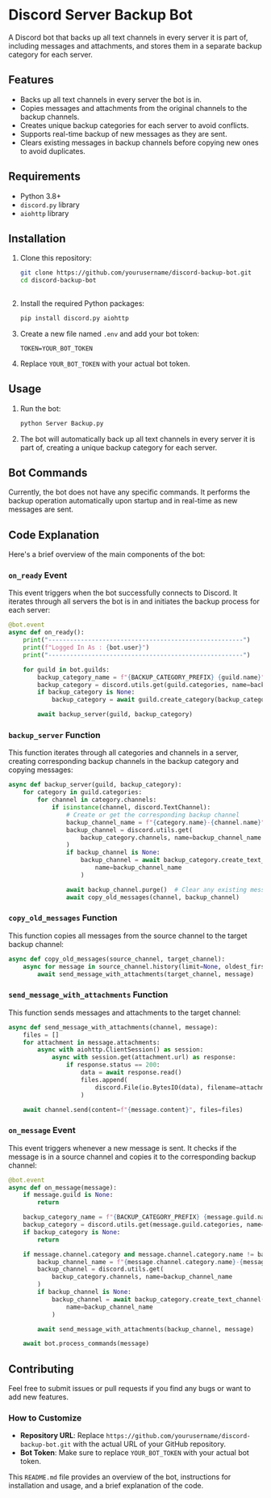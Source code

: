 # Discord Server Backup Bot

A Discord bot that backs up all text channels in every server it is part of, including messages and attachments, and stores them in a separate backup category for each server.

## Features

- Backs up all text channels in every server the bot is in.
- Copies messages and attachments from the original channels to the backup channels.
- Creates unique backup categories for each server to avoid conflicts.
- Supports real-time backup of new messages as they are sent.
- Clears existing messages in backup channels before copying new ones to avoid duplicates.

## Requirements

- Python 3.8+
- `discord.py` library
- `aiohttp` library

## Installation

1. Clone this repository:
   ```sh
   git clone https://github.com/yourusername/discord-backup-bot.git
   cd discord-backup-bot
  
2. Install the required Python packages:
   ```sh
   pip install discord.py aiohttp
   ```

3. Create a new file named `.env` and add your bot token:
   ```
   TOKEN=YOUR_BOT_TOKEN
   ```

4. Replace `YOUR_BOT_TOKEN` with your actual bot token.

## Usage

1. Run the bot:
   ```sh
   python Server Backup.py
   ```

2. The bot will automatically back up all text channels in every server it is part of, creating a unique backup category for each server.

## Bot Commands

Currently, the bot does not have any specific commands. It performs the backup operation automatically upon startup and in real-time as new messages are sent.

## Code Explanation

Here's a brief overview of the main components of the bot:

### `on_ready` Event

This event triggers when the bot successfully connects to Discord. It iterates through all servers the bot is in and initiates the backup process for each server:

```python
@bot.event
async def on_ready():
    print("------------------------------------------------------")
    print(f"Logged In As : {bot.user}")
    print("------------------------------------------------------")

    for guild in bot.guilds:
        backup_category_name = f"{BACKUP_CATEGORY_PREFIX} {guild.name}"
        backup_category = discord.utils.get(guild.categories, name=backup_category_name)
        if backup_category is None:
            backup_category = await guild.create_category(backup_category_name)

        await backup_server(guild, backup_category)
```

### `backup_server` Function

This function iterates through all categories and channels in a server, creating corresponding backup channels in the backup category and copying messages:

```python
async def backup_server(guild, backup_category):
    for category in guild.categories:
        for channel in category.channels:
            if isinstance(channel, discord.TextChannel):
                # Create or get the corresponding backup channel
                backup_channel_name = f"{category.name}-{channel.name}"
                backup_channel = discord.utils.get(
                    backup_category.channels, name=backup_channel_name
                )
                if backup_channel is None:
                    backup_channel = await backup_category.create_text_channel(
                        name=backup_channel_name
                    )

                await backup_channel.purge()  # Clear any existing messages in the backup channel
                await copy_old_messages(channel, backup_channel)
```

### `copy_old_messages` Function

This function copies all messages from the source channel to the target backup channel:

```python
async def copy_old_messages(source_channel, target_channel):
    async for message in source_channel.history(limit=None, oldest_first=True):
        await send_message_with_attachments(target_channel, message)
```

### `send_message_with_attachments` Function

This function sends messages and attachments to the target channel:

```python
async def send_message_with_attachments(channel, message):
    files = []
    for attachment in message.attachments:
        async with aiohttp.ClientSession() as session:
            async with session.get(attachment.url) as response:
                if response.status == 200:
                    data = await response.read()
                    files.append(
                        discord.File(io.BytesIO(data), filename=attachment.filename)
                    )

    await channel.send(content=f"{message.content}", files=files)
```

### `on_message` Event

This event triggers whenever a new message is sent. It checks if the message is in a source channel and copies it to the corresponding backup channel:

```python
@bot.event
async def on_message(message):
    if message.guild is None:
        return

    backup_category_name = f"{BACKUP_CATEGORY_PREFIX} {message.guild.name}"
    backup_category = discord.utils.get(message.guild.categories, name=backup_category_name)
    if backup_category is None:
        return

    if message.channel.category and message.channel.category.name != backup_category_name:
        backup_channel_name = f"{message.channel.category.name}-{message.channel.name}"
        backup_channel = discord.utils.get(
            backup_category.channels, name=backup_channel_name
        )
        if backup_channel is None:
            backup_channel = await backup_category.create_text_channel(
                name=backup_channel_name
            )

        await send_message_with_attachments(backup_channel, message)

    await bot.process_commands(message)
```

## Contributing

Feel free to submit issues or pull requests if you find any bugs or want to add new features.


### How to Customize
- **Repository URL**: Replace `https://github.com/yourusername/discord-backup-bot.git` with the actual URL of your GitHub repository.
- **Bot Token**: Make sure to replace `YOUR_BOT_TOKEN` with your actual bot token.

This `README.md` file provides an overview of the bot, instructions for installation and usage, and a brief explanation of the code.
